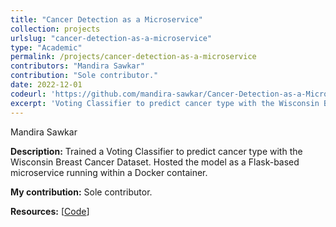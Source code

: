 ```yaml
---
title: "Cancer Detection as a Microservice"
collection: projects
urlslug: "cancer-detection-as-a-microservice"
type: "Academic"
permalink: /projects/cancer-detection-as-a-microservice
contributors: "Mandira Sawkar"
contribution: "Sole contributor."
date: 2022-12-01
codeurl: 'https://github.com/mandira-sawkar/Cancer-Detection-as-a-Microservice'
excerpt: 'Voting Classifier to predict cancer type with the Wisconsin Breast Cancer Dataset.'
---
```


Mandira Sawkar

**Description:**
Trained a Voting Classifier to predict cancer type with the Wisconsin Breast Cancer Dataset. Hosted the model as a Flask-based microservice running within a Docker container.

**My contribution:**
Sole contributor.

**Resources:** [[Code](https://github.com/mandira-sawkar/Cancer-Detection-as-a-Microservice)]
